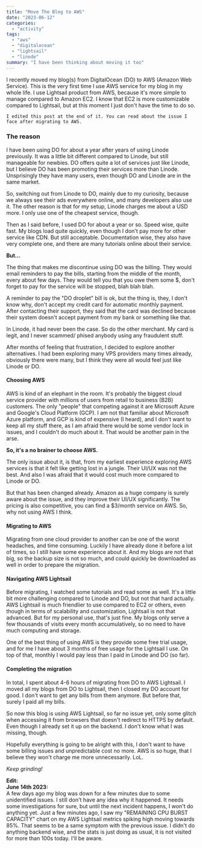 ```yaml
---
title: "Move The Blog to AWS"
date: "2023-06-12"
categories: 
  - "activity"
tags: 
  - "aws"
  - "digitalocean"
  - "lightsail"
  - "linode"
summary: "I have been thinking about moving it too"
---
```


I recently moved my blog(s) from DigitalOcean (DO) to AWS (Amazon Web Service). This is the very first time I use AWS service for my blog in my whole life. I use Lightsail product from AWS, because it's more simple to manage compared to Amazon EC2. I know that EC2 is more customizable compared to Lightsail, but at this moment I just don't have the time to do so.

```
I edited this post at the end of it. You can read about the issue I face after migrating to AWS.
```

### The reason

I have been using DO for about a year after years of using Linode previously. It was a little bit different compared to Linode, but still manageable for newbies. DO offers quite a lot of services just like Linode, but I believe DO has been promoting their services more than Linode. Unsprisingly they have many users, even though DO and Linode are in the same market.

So, switching out from Linode to DO, mainly due to my curiosity, because we always see their ads everywhere online, and many developers also use it. The other reason is that for my setup, Linode charges me about a USD more. I only use one of the cheapest service, though.

Then as I said before, I used DO for about a year or so. Speed wise, quite fast. My blogs load quite quickly, even though I don't pay more for other service like CDN. But still acceptable. Documentation wise, they also have very complete one, and there are many tutorials online about their service.

**But…**

The thing that makes me discontinue using DO was the billing. They would email reminders to pay the bills, starting from the middle of the month, every about few days. They would tell you that you owe them some $, don't forget to pay for the service will be stopped, blah blah blah.

A reminder to pay the "DO droplet" bill is ok, but the thing is, they, I don't know why, don't accept my credit card for automatic monthly payment. After contacting their support, they said that the card was declined because their system doesn't accept payment from my bank or something like that.

In Linode, it had never been the case. So do the other merchant. My card is legit, and I never scammed/ phised anybody using any fraudulent stuff.

After months of feeling that frustration, I decided to explore another alternatives. I had been exploring many VPS providers many times already, obviously there were many, but I think they were all would feel just like Linode or DO.

#### Choosing AWS

AWS is kind of an elephant in the room. It's probably the biggest cloud service provider with millions of users from retail to business (B2B) customers. The only "people" that competing against it are Microsoft Azure and Google's Cloud Platform (GCP). I am not that familiar about Microsoft Azure platform, and GCP is kind of expensive (I heard), and I don't want to keep all my stuff there, as I am afraid there would be some vendor lock in issues, and I couldn't do much about it. That would be another pain in the arse.

**So, it's a no brainer to choose AWS.**

The only issue about it, is that, from my earliest experience exploring AWS services is that it felt like getting lost in a jungle. Their UI/UX was not the best. And also I was afraid that it would cost much more compared to Linode or DO.

But that has been changed already. Amazon as a huge company is surely aware about the issue, and they improve their UI/UX significantly. The pricing is also competitive, you can find a $3/month service on AWS. So, why not using AWS I think.

#### Migrating to AWS

Migrating from one cloud provider to another can be one of the worst headaches, and time consuming. Luckily I have already done it before a lot of times, so I still have some experience about it. And my blogs are not that big, so the backup size is not so much, and could quickly be downloaded as well in order to prepare the migration.

#### Navigating AWS Lightsail

Before migrating, I watched some tutorials and read some as well. It's a little bit more challenging compared to Linode and DO, but not that hard actually. AWS Lightsail is much friendlier to use compared to EC2 or others, even though in terms of scalability and customization, Lightsail is not that advanced. But for my personal use, that's just fine. My blogs only serve a few thousands of visits every month accumulatively, so no need to have much computing and storage.

One of the best thing of using AWS is they provide some free trial usage, and for me I have about 3 months of free usage for the Lightsail I use. On top of that, monthly I would pay less than I paid in Linode and DO (so far).

#### Completing the migration

In total, I spent about 4-6 hours of migrating from DO to AWS Lightsail. I moved all my blogs from DO to Lightsail, then I closed my DO account for good. I don't want to get any bills from them anymore. But before that, surely I paid all my bills.

So now this blog is using AWS Lightsail, so far no issue yet, only some glitch when accessing it from browsers that doesn't redirect to HTTPS by default. Even though I already set it up on the backend. I don't know what I was missing, though.

Hopefully everything is going to be alright with this, I don't want to have some billing issues and unpredictable cost no more. AWS is so huge, that I believe they won't charge me more unnecessarily. LoL.

_Keep grinding!_

**Edit:**  
**June 14th 2023:**  
A few days ago my blog was down for a few minutes due to some unidentified issues. I still don't have any idea why it happened. It needs some investigations for sure, but until the next incident happens, I won't do anything yet. Just a few minutes ago, I saw my "REMAINING CPU BURST CAPACITY" chart on my AWS Lightsail metrics spiking high moving towards 85%. That seems to be a same symptom with the previous issue. I didn't do anything backend wise, and the stats is just doing as usual, it is not visited for more than 100s today. I'll be aware.
